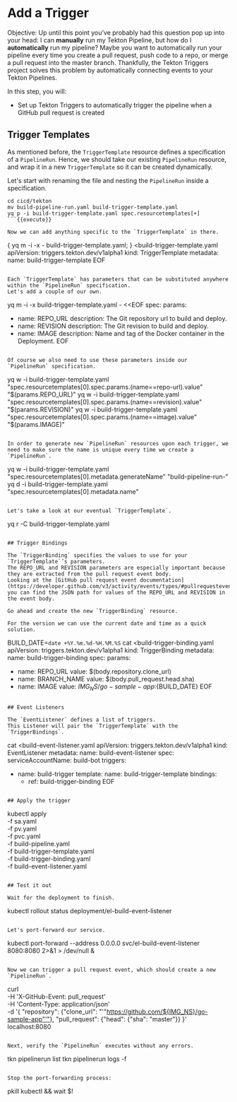 # Add a Trigger

Objective:
Up until this point you’ve probably had this question pop up into your head: I can **manually** run my Tekton Pipeline, but how do I **automatically** run my pipeline?
Maybe you want to automatically run your pipeline every time you create a pull request, push code to a repo, or merge a pull request into the master branch.
Thankfully, the Tekton Triggers project solves this problem by automatically connecting events to your Tekton Pipelines.

In this step, you will:
- Set up Tekton Triggers to automatically trigger the pipeline when a GitHub pull request is created

## Trigger Templates
As mentioned before, the `TriggerTemplate` resource defines a specification of a `PipelineRun`.
Hence, we should take our existing `PipelineRun` resource, and wrap it in a new `TriggerTemplate` so it can be created dynamically.

Let's start with renaming the file and nesting the `PipelineRun` inside a specification.

```
cd cicd/tekton
mv build-pipeline-run.yaml build-trigger-template.yaml
yq p -i build-trigger-template.yaml spec.resourcetemplates[+]
```{{execute}}

Now we can add anything specific to the `TriggerTemplate` in there.

```
{ yq m -i -x - build-trigger-template.yaml; } <<EOF >build-trigger-template.yaml
apiVersion: triggers.tekton.dev/v1alpha1
kind: TriggerTemplate
metadata:
  name: build-trigger-template
EOF
```{{execute}}

Each `TriggerTemplate` has parameters that can be substituted anywhere within the `PipelineRun` specification.
Let's add a couple of our own.

```
yq m -i -x build-trigger-template.yaml - <<EOF
spec:
  params:
  - name: REPO_URL
    description: The Git repository url to build and deploy.
  - name: REVISION
    description: The Git revision to build and deploy.
  - name: IMAGE
    description: Name and tag of the Docker container in the Deployment.
EOF
```{{execute}}

Of course we also need to use these parameters inside our `PipelineRun` specification.

```
yq w -i build-trigger-template.yaml "spec.resourcetemplates[0].spec.params.(name==repo-url).value" "\$(params.REPO_URL)"
yq w -i build-trigger-template.yaml "spec.resourcetemplates[0].spec.params.(name==revision).value" "\$(params.REVISION)"
yq w -i build-trigger-template.yaml "spec.resourcetemplates[0].spec.params.(name==image).value" "\$(params.IMAGE)"
```{{execute}}

In order to generate new `PipelineRun` resources upon each trigger, we need to make sure the name is unique every time we create a `PipelineRun`.

```
yq w -i build-trigger-template.yaml "spec.resourcetemplates[0].metadata.generateName" "build-pipeline-run-"
yq d -i build-trigger-template.yaml "spec.resourcetemplates[0].metadata.name"
```{{execute}}

Let's take a look at our eventual `TriggerTemplate`.

```
yq r -C build-trigger-template.yaml
```{{execute}}

## Trigger Bindings

The `TriggerBinding` specifies the values to use for your `TriggerTemplate`’s parameters.
The REPO_URL and REVISION parameters are especially important because they are extracted from the pull request event body.
Looking at the [GitHub pull request event documentation](https://developer.github.com/v3/activity/events/types/#pullrequestevent), you can find the JSON path for values of the REPO_URL and REVISION in the event body.

Go ahead and create the new `TriggerBinding` resource.

For the version we can use the current date and time as a quick solution.

```
BUILD_DATE=`date +%Y.%m.%d-%H.%M.%S`
cat <<EOF >build-trigger-binding.yaml
apiVersion: triggers.tekton.dev/v1alpha1
kind: TriggerBinding
metadata:
  name: build-trigger-binding
spec:
  params:
  - name: REPO_URL
    value: \$(body.repository.clone_url)
  - name: BRANCH_NAME
    value: \$(body.pull_request.head.sha)
  - name: IMAGE
    value: ${IMG_NS}/go-sample-app:${BUILD_DATE}
EOF
```{{execute}}

## Event Listeners

The `EventListener` defines a list of triggers.
This Listener will pair the `TriggerTemplate` with the `TriggerBindings`.

```
cat <<EOF >build-event-listener.yaml
apiVersion: triggers.tekton.dev/v1alpha1
kind: EventListener
metadata:
  name: build-event-listener
spec:
  serviceAccountName: build-bot
  triggers:
  - name: build-trigger
    template:
      name: build-trigger-template
    bindings:
    - ref: build-trigger-binding
EOF
```{{execute}}

## Apply the trigger

```
kubectl apply \
    -f sa.yaml \
    -f pv.yaml \
    -f pvc.yaml \
    -f build-pipeline.yaml \
    -f build-trigger-template.yaml \
    -f build-trigger-binding.yaml \
    -f build-event-listener.yaml
```{{execute}}

## Test it out

Wait for the deployment to finish.

```
kubectl rollout status deployment/el-build-event-listener
```{{execute}}

Let's port-forward our service.

```
kubectl port-forward --address 0.0.0.0 svc/el-build-event-listener 8080:8080 2>&1 > /dev/null &
```{{execute}}

Now we can trigger a pull request event, which should create a new `PipelineRun`.

```
curl \
    -H 'X-GitHub-Event: pull_request' \
    -H 'Content-Type: application/json' \
    -d '{
      "repository": {"clone_url": "'"https://github.com/${IMG_NS}/go-sample-app"'"},
      "pull_request": {"head": {"sha": "master"}}
    }' \
localhost:8080
```{{execute}}

Next, verify the `PipelineRun` executes without any errors.

```
tkn pipelinerun list
tkn pipelinerun logs -f
```{{execute}}

Stop the port-forwarding process:
```
pkill kubectl && wait $!
```{{execute}}
